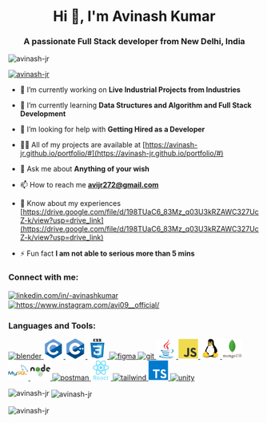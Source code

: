 <h1 align="center">Hi 👋, I'm Avinash Kumar</h1>
<h3 align="center">A passionate Full Stack developer from New Delhi, India</h3>

<p align="left"> <img src="https://komarev.com/ghpvc/?username=avinash-jr&label=Profile%20views&color=0e75b6&style=flat" alt="avinash-jr" /> </p>

<p align="left"> <a href="https://github.com/ryo-ma/github-profile-trophy"><img src="https://github-profile-trophy.vercel.app/?username=avinash-jr" alt="avinash-jr" /></a> </p>

- 🔭 I’m currently working on **Live Industrial Projects from Industries**

- 🌱 I’m currently learning **Data Structures and Algorithm and Full Stack Development**

- 🤝 I’m looking for help with **Getting Hired as a Developer**

- 👨‍💻 All of my projects are available at [https://avinash-jr.github.io/portfolio/#](https://avinash-jr.github.io/portfolio/#)

- 💬 Ask me about **Anything of your wish**

- 📫 How to reach me **avijr272@gmail.com**

- 📄 Know about my experiences [https://drive.google.com/file/d/198TUaC6_83Mz_q03U3kRZAWC327UcZ-k/view?usp=drive_link](https://drive.google.com/file/d/198TUaC6_83Mz_q03U3kRZAWC327UcZ-k/view?usp=drive_link)

- ⚡ Fun fact **I am not able to serious more than 5 mins**

<h3 align="left">Connect with me:</h3>
<p align="left">
<a href="https://linkedin.com/in/linkedin.com/in/-avinashkumar" target="blank"><img align="center" src="https://raw.githubusercontent.com/rahuldkjain/github-profile-readme-generator/master/src/images/icons/Social/linked-in-alt.svg" alt="linkedin.com/in/-avinashkumar" height="30" width="40" /></a>
<a href="https://instagram.com/https://www.instagram.com/avi09__official/" target="blank"><img align="center" src="https://raw.githubusercontent.com/rahuldkjain/github-profile-readme-generator/master/src/images/icons/Social/instagram.svg" alt="https://www.instagram.com/avi09__official/" height="30" width="40" /></a>
</p>

<h3 align="left">Languages and Tools:</h3>
<p align="left"> <a href="https://www.blender.org/" target="_blank" rel="noreferrer"> <img src="https://download.blender.org/branding/community/blender_community_badge_white.svg" alt="blender" width="40" height="40"/> </a> <a href="https://www.cprogramming.com/" target="_blank" rel="noreferrer"> <img src="https://raw.githubusercontent.com/devicons/devicon/master/icons/c/c-original.svg" alt="c" width="40" height="40"/> </a> <a href="https://www.w3schools.com/cpp/" target="_blank" rel="noreferrer"> <img src="https://raw.githubusercontent.com/devicons/devicon/master/icons/cplusplus/cplusplus-original.svg" alt="cplusplus" width="40" height="40"/> </a> <a href="https://www.w3schools.com/css/" target="_blank" rel="noreferrer"> <img src="https://raw.githubusercontent.com/devicons/devicon/master/icons/css3/css3-original-wordmark.svg" alt="css3" width="40" height="40"/> </a> <a href="https://www.figma.com/" target="_blank" rel="noreferrer"> <img src="https://www.vectorlogo.zone/logos/figma/figma-icon.svg" alt="figma" width="40" height="40"/> </a> <a href="https://git-scm.com/" target="_blank" rel="noreferrer"> <img src="https://www.vectorlogo.zone/logos/git-scm/git-scm-icon.svg" alt="git" width="40" height="40"/> </a> <a href="https://www.java.com" target="_blank" rel="noreferrer"> <img src="https://raw.githubusercontent.com/devicons/devicon/master/icons/java/java-original.svg" alt="java" width="40" height="40"/> </a> <a href="https://developer.mozilla.org/en-US/docs/Web/JavaScript" target="_blank" rel="noreferrer"> <img src="https://raw.githubusercontent.com/devicons/devicon/master/icons/javascript/javascript-original.svg" alt="javascript" width="40" height="40"/> </a> <a href="https://www.linux.org/" target="_blank" rel="noreferrer"> <img src="https://raw.githubusercontent.com/devicons/devicon/master/icons/linux/linux-original.svg" alt="linux" width="40" height="40"/> </a> <a href="https://www.mongodb.com/" target="_blank" rel="noreferrer"> <img src="https://raw.githubusercontent.com/devicons/devicon/master/icons/mongodb/mongodb-original-wordmark.svg" alt="mongodb" width="40" height="40"/> </a> <a href="https://www.mysql.com/" target="_blank" rel="noreferrer"> <img src="https://raw.githubusercontent.com/devicons/devicon/master/icons/mysql/mysql-original-wordmark.svg" alt="mysql" width="40" height="40"/> </a> <a href="https://nodejs.org" target="_blank" rel="noreferrer"> <img src="https://raw.githubusercontent.com/devicons/devicon/master/icons/nodejs/nodejs-original-wordmark.svg" alt="nodejs" width="40" height="40"/> </a> <a href="https://postman.com" target="_blank" rel="noreferrer"> <img src="https://www.vectorlogo.zone/logos/getpostman/getpostman-icon.svg" alt="postman" width="40" height="40"/> </a> <a href="https://reactjs.org/" target="_blank" rel="noreferrer"> <img src="https://raw.githubusercontent.com/devicons/devicon/master/icons/react/react-original-wordmark.svg" alt="react" width="40" height="40"/> </a> <a href="https://tailwindcss.com/" target="_blank" rel="noreferrer"> <img src="https://www.vectorlogo.zone/logos/tailwindcss/tailwindcss-icon.svg" alt="tailwind" width="40" height="40"/> </a> <a href="https://www.typescriptlang.org/" target="_blank" rel="noreferrer"> <img src="https://raw.githubusercontent.com/devicons/devicon/master/icons/typescript/typescript-original.svg" alt="typescript" width="40" height="40"/> </a> <a href="https://unity.com/" target="_blank" rel="noreferrer"> <img src="https://www.vectorlogo.zone/logos/unity3d/unity3d-icon.svg" alt="unity" width="40" height="40"/> </a> </p>

<p><img align="left" src="https://github-readme-stats.vercel.app/api/top-langs?username=avinash-jr&show_icons=true&locale=en&layout=compact" alt="avinash-jr" /></p>

<p>&nbsp;<img align="center" src="https://github-readme-stats.vercel.app/api?username=avinash-jr&show_icons=true&locale=en" alt="avinash-jr" /></p>

<p><img align="center" src="https://github-readme-streak-stats.herokuapp.com/?user=avinash-jr&" alt="avinash-jr" /></p>
